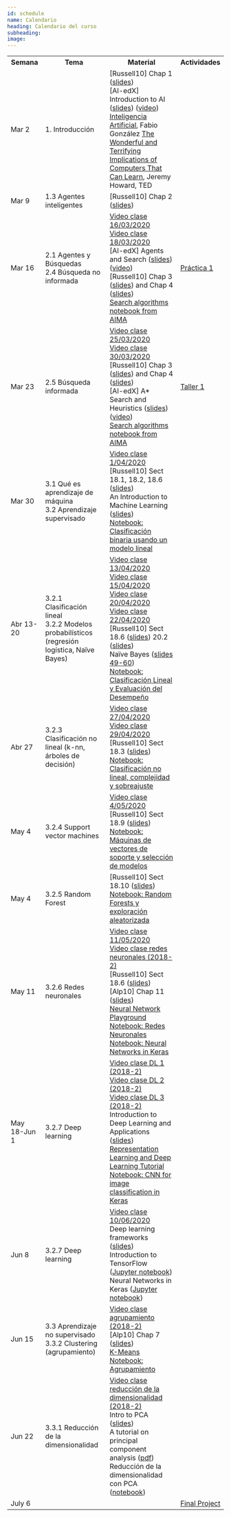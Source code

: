 ```yaml
---
id: schedule
name: Calendario
heading: Calendario del curso
subheading: 
image: 
---
```

<table class="table table-condensed">
	<tbody>
		<tr>
			<th>Semana</th>
			<th>Tema</th>
			<th>Material</th>
			<th>Actividades</th>
		</tr>
		<small>
			<tr>
				<td>Mar 2</td>
				<td>1. Introducción</td>
				<td>
					[Russell10] Chap 1 (<a href= "http://aima.eecs.berkeley.edu/slides-pdf/chapter01.pdf">slides</a>)<br>
					[AI-edX] Introduction to AI (<a href= "http://ai.berkeley.edu/slides/Lecture%201%20--%20Introduction/SP14%20CS188%20Lecture%201%20--%20Introduction.pptx">slides</a>) (<a href= "https://edge.edx.org/courses/course-v1:BerkeleyX+CS188x-SP16+SP16/courseware/a2dc8e2add91416a8f2a64410b3bf8e0/b414886f442a41e4b5fd0408de837e53/">video</a>)<br>
					<a href= "https://github.com/fagonzalezo/iis-2018-2/blob/master/catedra-cc-unal.pdf">Inteligencia Artificial</a>, Fabio González
					<a href= "https://www.ted.com/talks/jeremy_howard_the_wonderful_and_terrifying_implications_of_computers_that_can_learn">The Wonderful and Terrifying Implications of Computers That Can Learn</a>, Jeremy Howard, TED	
				</td>
				<td>
				</td>
			</tr>
			<tr>
				<td>Mar 9</td>
				<td>1.3 Agentes inteligentes<br>
				</td>
				<td>
					[Russell10] Chap 2 (<a href= "http://aima.eecs.berkeley.edu/slides-pdf/chapter02.pdf">slides</a>) <br>
				</td>
				<td>
				</td>
			</tr>
			<tr>
				<td>Mar 16</td>
				<td>2.1 Agentes y Búsquedas<br>
					2.4 Búsqueda no informada<br>
				</td>
				<td>
					<a href= "https://drive.google.com/file/d/1sWQ1inl8Y6_7gqX1TMWeuQkVpJkwgcRD/view?usp=sharing">Video clase 16/03/2020</a> <br>
					<a href= "https://drive.google.com/file/d/1Q0eoNyL9PmtJ0N2l23ys_VWqzb87F4PQ/view?usp=sharing">Video clase 18/03/2020</a> <br>
					[AI-edX] Agents and Search (<a href= "http://ai.berkeley.edu/slides/Lecture%202%20--%20Uninformed%20Search/SP14%20CS188%20Lecture%202%20--%20Uninformed%20Search.pptx">slides</a>) (<a href= "https://edge.edx.org/courses/course-v1:BerkeleyX+CS188x-SP16+SP16/courseware/a2dc8e2add91416a8f2a64410b3bf8e0/7c56230af88d467c9737344e2e76092e/">video</a>)<br>					[Russell10] Chap 3 (<a href= "http://aima.eecs.berkeley.edu/slides-pdf/chapter03.pdf">slides</a>)  and Chap 4 (<a href= "http://aima.eecs.berkeley.edu/slides-pdf/chapter04a.pdf">slides</a>) <br>
					<a href= "https://github.com/aimacode/aima-python/blob/master/search4e.ipynb">Search algorithms notebook from AIMA </a>
				</td>
				<td>
				<a href= "https://colab.research.google.com/drive/1hUpFolaEjAgvQiFkxrlPrefDaoL6K7YK">Práctica 1</a>
				</td>
			</tr>
			<tr>
				<td>Mar 23</td>
				<td>
				2.5 Búsqueda informada<br> 
				</td>
				<td>
					<a href= "https://drive.google.com/file/d/1oE50DWIv5EAMmHj0OF05ElCAKDI71s2E/view?usp=sharing">Video clase 25/03/2020</a> <br>
					<a href= "https://drive.google.com/file/d/1WuVReCWmL7sVwKkJUfS3GSPoJ6h8mkJu/view?usp=sharing">Video clase 30/03/2020</a> <br>
					[Russell10] Chap 3 (<a href= "http://aima.eecs.berkeley.edu/slides-pdf/chapter03.pdf">slides</a>)  and Chap 4 (<a href= "http://aima.eecs.berkeley.edu/slides-pdf/chapter04a.pdf">slides</a>) <br>
					[AI-edX] A* Search and Heuristics (<a href= "http://ai.berkeley.edu/slides/Lecture%203%20--%20Informed%20Search/SP14%20CS188%20Lecture%203%20--%20Informed%20Search.pptx">slides</a>) (<a href= "https://edge.edx.org/courses/course-v1:BerkeleyX+CS188x-SP16+SP16/courseware/a2dc8e2add91416a8f2a64410b3bf8e0/76f9a53b7aad47638ff968db5938d841/">video</a>)<br>
					<a href= "https://github.com/aimacode/aima-python/blob/master/search4e.ipynb">Search algorithms notebook from AIMA </a>
				</td>
				<td>
					<a href= "https://drive.google.com/file/d/1kf8ruDF0MfdKIqfxO5xD1rgCq_p210vf/view?usp=sharing">Taller 1</a>
				</td>
			</tr>
			<tr>
				<td>Mar 30</td>
				<td>3.1 Qué es aprendizaje de máquina<br>
					3.2 Aprendizaje supervisado<br>
				</td>
				<td>
					<a href= "https://drive.google.com/file/d/1HJyA5e_gnA8TfFklz69PlviPrbDVoITG/view?usp=sharing">Video clase 1/04/2020</a> <br>
					[Russell10] Sect 18.1, 18.2, 18.6 (<a href= "http://aima.eecs.berkeley.edu/slides-pdf/chapter18.pdf">slides</a>) <br>
					An Introduction to Machine Learning (<a href= "https://fagonzalezo.github.io/iis-2019-1/intro-ml.pdf">slides</a>)<br>
					<a href= "https://colab.research.google.com/drive/1VbuNvx8g3p93bKR7ZUccrb8c5vEzVQdS">Notebook: Clasificación binaria usando un modelo lineal</a><br>
				</td>
				<td>
				</td>
			</tr>
			<tr>
				<td>Abr 13-20</td>
				<td>
				3.2.1 Clasificación lineal<br>
				3.2.2 Modelos probabilísticos (regresión logística, Naïve Bayes)<br>
				</td>
				<td>
					<a href= "https://drive.google.com/file/d/12r9oOtPfOPl3pKpUrBNgI8EbHmALgmWI/view?usp=sharing">Video clase 13/04/2020</a> <br>
					<a href= "https://drive.google.com/file/d/1tZDMNzApXTPwN1adMnJDlalZffbLJfDV/view?usp=sharing">Video clase 15/04/2020</a> <br>
					<a href= "https://drive.google.com/file/d/15mXmUQMmV4du_8-NY93fdgolAM-yBbiI/view?usp=sharing">Video clase 20/04/2020</a> <br>
					<a href= "https://drive.google.com/file/d/1wKqV_eqns99jLLf7hUR7P5yMSrt9TVgR/view?usp=sharing">Video clase 22/04/2020</a> <br>
					[Russell10] Sect 18.6 (<a href= "http://aima.eecs.berkeley.edu/slides-pdf/chapter18.pdf">slides</a>) 20.2 (<a href= "http://aima.eecs.berkeley.edu/slides-pdf/chapter20a.pdf">slides</a>)<br>
					Naïve Bayes (<a href= "https://www-users.cs.umn.edu/~kumar001/dmbook/dmslides/chap5_alternative_classification.pdf">slides 49-60</a>)<br>
					<a href= "https://colab.research.google.com/drive/1HIRYXNv9Qj10ja4GrCfRyq3RYBVIO_Ck">Notebook: Clasificación Lineal y Evaluación del Desempeño</a>
				</td>
				<td>
				</td>
			</tr>
			<tr>
				<td>Abr 27</td>
				<td>3.2.3 Clasificación no lineal (k-nn, árboles de decisión)<br>
				</td>
				<td>
					<a href= "https://drive.google.com/file/d/1RyjxtIVIjmvObChOfuf0lWveXMbWpxhs/view?usp=sharing">Video clase 27/04/2020</a> <br>
					<a href= "https://drive.google.com/file/d/1IRhxupbKaSO0ZvewBq4MobITk_rcMM1z/view?usp=sharing">Video clase 29/04/2020</a> <br>
					[Russell10] Sect 18.3 (<a href= "http://aima.eecs.berkeley.edu/slides-pdf/chapter18.pdf">slides</a>) <br>
					<a href= "https://colab.research.google.com/drive/1pvTLE_jx2cdnU3jCZ9T1hQk3d3jIxoh7">Notebook: Clasificación no lineal, complejidad y sobreajuste</a><br>
				</td>
				<td>
				</td>
			</tr>
			<tr>
				<td>May 4</td>
				<td>
					3.2.4 Support vector machines<br>
				</td>
				<td>
					<a href= "https://drive.google.com/file/d/1wwlSrqEyKlXyUAUzlyqjkgjHQ8xyTeSK/view?usp=sharing">Video clase 4/05/2020</a> <br>
					[Russell10] Sect 18.9 (<a href= "http://aima.eecs.berkeley.edu/slides-pdf/chapter18.pdf">slides</a>) <br>
					<a href= "https://colab.research.google.com/drive/1fGt27Syq8SmGGb2j7uLxCJxcmn1Ysd6d">Notebook: Máquinas de vectores de soporte y selección de modelos</a><br>
				</td>
				<td>
				</td>
			</tr>
			<tr>
				<td>May 4</td>
				<td>
					3.2.5 Random Forest<br>
				</td>
				<td>
					[Russell10] Sect 18.10 (<a href= "http://aima.eecs.berkeley.edu/slides-pdf/chapter18.pdf">slides</a>) <br>
					<a href= "https://drive.google.com/file/d/1v4gw_yyaIift4vdY-1IUdwswpHesb4o4/view?usp=sharing">Notebook: Random Forests y exploración aleatorizada</a><br>
				</td>
				<td>
				</td>
			</tr>
			<tr>
				<td>May 11</td>
				<td>3.2.6 Redes neuronales<br>
				</td>
				<td>
					<a href= "https://drive.google.com/file/d/1e7FMcB88LumVE8r6LuCmTljo1CwDxnS2/view?usp=sharing">Video clase 11/05/2020</a> <br>
					<a href= "https://www.youtube.com/watch?v=KCMHzif64CM">Video clase redes neuronales (2018-2)</a> <br>
					[Russell10] Sect 18.6 (<a href= "http://aima.eecs.berkeley.edu/slides-pdf/chapter18.pdf">slides</a>) <br>
					[Alp10] Chap 11  (<a href= "https://www.cmpe.boun.edu.tr/~ethem/i2ml2e/2e_v1-0/i2ml2e-chap11-v1-0.pdf">slides</a>) <br>
					<a href= "https://playground.tensorflow.org/">Neural Network Playground</a><br>
					<a href= "https://colab.research.google.com/drive/1DTfTwf-vEBHYxeIlbvPxcpWqlzEE2mbd">Notebook: Redes Neuronales</a><br>
					<a href= "https://colab.research.google.com/drive/1LzTwgL3jL1L58lQqe29F4TXw_KqA08ak">Notebook: Neural Networks in Keras</a><br>
				</td>
				<td>
				</td>
			</tr>
			<tr>
				<td>May 18-Jun 1</td>
				<td>3.2.7 Deep learning<br>
				</td>
				<td>
					<a href= "https://www.youtube.com/watch?v=cKcyOzIPMu0">Video clase DL 1 (2018-2)</a> <br>
					<a href= "https://www.youtube.com/watch?v=EiuDcFE_5pM">Video clase DL 2 (2018-2)</a> <br>
					<a href= "https://www.youtube.com/watch?v=LlL5GxRlsa8">Video clase  DL 3 (2018-2)</a> <br>
					Introduction to Deep Learning and Applications (<a href= "https://github.com/albahnsen/AppliedDeepLearningClass/blob/master/presentations/DL-introduction.pdf">slides</a>) <br>
					<a href= "https://fagonzalezo.github.io/dl_tutorial_upv/">Representation Learning and Deep Learning Tutorial </a><br>
					<a href= "https://colab.research.google.com/drive/1C8MOfKYY-Pb9dlNBli8pF8YYpYVCJuhp">Notebook: CNN for image classification in Keras</a><br>
				</td>
				<td>
				</td>
			</tr>
			<tr>
				<td>Jun 8</td>
				<td>3.2.7 Deep learning<br>
				</td>
				<td>
				<a href= "https://drive.google.com/file/d/1p0FSFt-4OD1o9Txk5xJTwsGLCKh1FLzi/view?usp=sharing">Video clase 10/06/2020</a> <br>
				Deep learning frameworks (<a href= "https://github.com/fagonzalezo/ml-2020-1/raw/master/ML%20Deep%20Learning%20Frameworks.pdf">slides</a>)<br>
				Introduction to TensorFlow (<a href= "https://colab.research.google.com/drive/1cjmAU2v0oDZawN9AAZshz4t6AhqDOBf-">Jupyter notebook</a>)<br>
				Neural Networks in Keras (<a href= "https://colab.research.google.com/drive/1iOIVyQ19GGkY_5knuLRo0HP3BouJlpwy">Jupyter notebook</a>)<br>
				</td>
				<td>
				</td>
			</tr>
            <tr>
				<td>Jun 15</td>
				<td>
				3.3 Aprendizaje no supervisado <br>
				3.3.2 Clustering (agrupamiento)<br>
				</td>
				<td>
					<a href= "https://www.youtube.com/watch?v=6I7pWdW1KSE">Video clase agrupamiento (2018-2)</a> <br>
					[Alp10] Chap 7 (<a href= "http://www.cmpe.boun.edu.tr/~ethem/i2ml2e/2e_v1-0/i2ml2e-chap7-v1-0.pdf">slides</a>)
					<br>
					<a href= "https://fagonzalezo.github.io/iis-2018-1/KMeans.pdf">K-Means</a><br>
					<a href= "https://colab.research.google.com/drive/1hSCPgGOQ-deajNzaOQzHdUozsi8bMxfO">Notebook: Agrupamiento</a><br>
				</td>
				<td>
				</td>
			</tr>
			<tr>
				<td>Jun 22</td>
				<td>
				    3.3.1 Reducción de la dimensionalidad <br>
				</td>
				<td>
					<a href= "https://www.youtube.com/watch?v=EX1397RTcEs">Video clase reducción de la dimensionalidad (2018-2)</a> <br>
					Intro to PCA (<a href= "https://www.scribd.com/presentation/62790749/Intro-to-PCA">slides</a>)
					<br>
					A tutorial on principal component analysis (<a href= "https://www.cs.princeton.edu/picasso/mats/PCA-Tutorial-Intuition_jp.pdf">pdf</a>)<br>
					Reducción de la dimensionalidad con PCA (<a href= "https://colab.research.google.com/drive/1UO8TZ4oRsjHhDOaIbU3xM0Ndsf_5QQb8">notebook</a>)
				</td>
				<td>
				</td>				
			</tr>
			<tr>
				<td>July 6</td>
				<td>
				</td>
				<td>
				</td>
				<td>
					<a href= "finalProject.pdf">Final Project</a><br>
				</td>				
			</tr>
		</small>
	</tbody>
</table>

